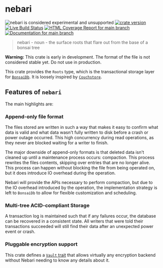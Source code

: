 # nebari

![nebari is considered experimental and unsupported](https://img.shields.io/badge/status-experimental-blueviolet)
[![crate version](https://img.shields.io/crates/v/nebari.svg)](https://crates.io/crates/nebari)
[![Live Build Status](https://img.shields.io/github/workflow/status/khonsulabs/nebari/Tests/main)](https://github.com/khonsulabs/nebari/actions?query=workflow:Tests)
[![HTML Coverage Report for `main` branch](https://khonsulabs.github.io/nebari/coverage/badge.svg)](https://nebari.bonsaidb.io/coverage/)
[![Documentation for `main` branch](https://img.shields.io/badge/docs-main-informational)](https://nebari.bonsaidb.io/main/nebari/)

> nebari - noun - the surface roots that flare out from the base of a bonsai tree

**Warning:** This crate is early in development. The format of the file is not
considered stable yet. Do not use in production.

This crate provides the `Roots` type, which is the transactional storage layer
for [`BonsaiDb`](https://dev.bonsaidb.io/). It is loosely inspired by
[`Couchstore`](https://github.com/couchbase/couchstore).

## Features of `nebari`

The main highlights are:

### Append-only file format

The files stored are written in such a way that makes it easy to confirm what
data is valid and what data wasn't fully written to disk before a crash or power
outage occurred. This high concurrency during read operations, as they never are
blocked waiting for a writer to finish.

The major downside of append-only formats is that deleted data isn't cleaned up
until a maintenance process occurs: compaction. This process rewrites the files
contents, skipping over entries that are no longer alive. This process can
happen without blocking the file from being operated on, but it does
introduce IO overhead during the operation.

Nebari will provide the APIs necessary to perform compaction, but due to the IO
overhead introduced by the operation, the implementation strategy is left to
`BonsaiDb` to allow for flexible customization and scheduling.

### Multi-tree ACID-compliant Storage

A transaction log is maintained such that if any failures occur, the database
can be recovered in a consistent state. All writers that were told their
transactions succeeded will still find their data after an unexpected power
event or crash.

### Pluggable encryption support

This crate defines a [`Vault`
trait](https://nebari.bonsaidb.io/main/nebari/trait.Vault.html) that allows
virtually any encryption backend without Nebari needing to know any details
about it.
